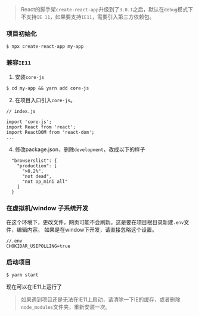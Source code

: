 > React的脚手架`create-react-app`升级到了`3.0.1`之后，默认在`debug`模式下不支持`IE 11`，如果要支持`IE11`，需要引入第三方依赖包。

###  项目初始化
```
$ npx create-react-app my-app
```

### 兼容`IE11`
1. 安装`core-js`
  
```
$ cd my-app && yarn add core-js
```
2. 在项目入口引入`core-js`。
```
// index.js

import 'core-js';
import React from 'react';
import ReactDOM from 'react-dom';
...
```
4. 修改package.json，删除`development`，改成以下的样子
```
  "browserslist": {
    "production": [
      ">0.2%",
      "not dead",
      "not op_mini all"
    ]
  }
```

### 在虚拟机/window 子系统开发
在这个环境下，更改文件，网页可能不会刷新。这是要在项目根目录新建`.env`文件，编辑内容。
如果是在window下开发，请直接忽略这个设置。
```
//.env
CHOKIDAR_USEPOLLING=true
```

### 启动项目
```
$ yarn start
```
现在可以在IE11上运行了

> 如果遇到项目还是无法在IE11上启动，请清除一下IE的缓存，或者删除`node_modules`文件夹，重新安装一次。

